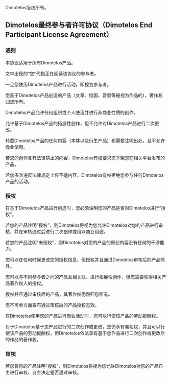Dimotelos版权所有。

## Dimotelos最终参与者许可协议（Dimotelos End Participant License Agreement）

### 通则

本协议适用于所有Dimotelos产品。

文中出现的“您”代指正在阅读该协议的参与者。

一旦您使用Dimotelos产品进行活动，即视为参与者。

您基于Dimotelos产品创造的产品（文章、绘画、音频等被视为作品的），著作权归您所有。

Dimotelos产品允许任何组织或个人使用并进行非商业性质的创作。

允许基于Dimotelos产品的拓展性创作，但不允许对Dimotelos产品进行二次更改。

转载Dimotelos产品的任何内容（本体以及衍生产品）都需要注明出处，且不允许商业使用。

若您的创作含有法律禁止的内容，Dimotelos有权要求您下架您在相关平台发布的产品。

若您多次违反法律规定上传不适内容，Dimotelos有权拒绝您参与任何Dimotelos产品的活动。

### 授权

在基于Dimotelos产品进行创造时，您必须注明您的产品是否对Dimotelos进行“授权”。

若您的产品注明“授权”，则Dimotelos将视为您允许Dimotelos对您的产品进行审核，并在审核通过后进行二次创作或用以商业用途。

若您的产品注明“未授权”，则Dimotelos对您的产品的原创内容没有任何的干涉能力。

您可以在任何时候更改您的授权信息，但授权并且通过Dimotelos审核后的产品除外。

您可以与不同参与者之间的产品互相关联、进行拓展性创作，但您需要获得相关产品著作权人的授权。

授权并且通过审核后的产品，其著作权仍然归您所有。

您不可单方面宣布通过审核后的产品授权无效。

在Dimotelos使用您的产品进行商业活动时，您可以行使该产品的劳动报酬权。

对于Dimotelos基于您产品进行的二次创作或更改，您仍享有署名权，并且可以行使该产品的劳动报酬权，但Dimotelos依法享有基于您作品进行二次创作或更改后的作品的著作权。

### 审核

若您将您的产品注明“授权”，则Dimotelos将视为您允许Dimotelos对您的产品自主进行审核、自主决定是否通过审核。
